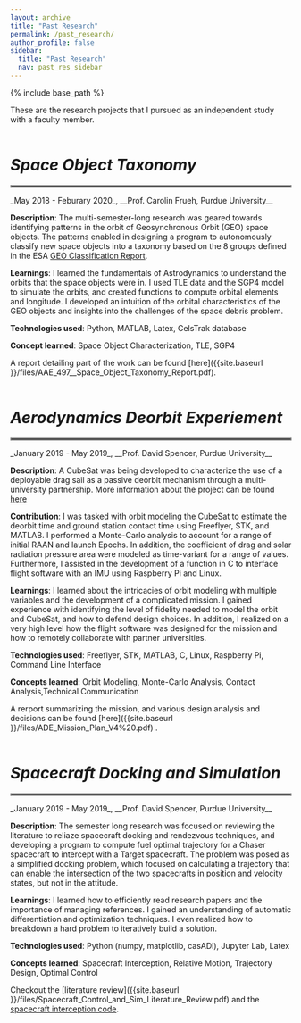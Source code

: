 ```yaml
---
layout: archive
title: "Past Research"
permalink: /past_research/
author_profile: false
sidebar:
  title: "Past Research"
  nav: past_res_sidebar
---
```


{% include base_path %}

These are the research projects that I pursued as an independent study with a faculty member. 
<br>
<br>

# _Space Object Taxonomy_
<hr style="border:2px solid grey">
_May 2018 - Feburary 2020_, __Prof. Carolin Frueh, Purdue University__

**Description**: The multi-semester-long research was geared towards identifying patterns in the orbit of Geosynchronous Orbit (GEO) space objects. The patterns enabled in designing a program to autonomously classify new space objects into a taxonomy based on the 8 groups defined in the ESA [GEO Classification Report](http://www.astronomer.ru/data/0128/ESA_GEO_Classification_Report_issue_19.pdf).

**Learnings**: I learned the fundamentals of Astrodynamics to understand the orbits that the space objects were in. I used TLE data and the SGP4 model to simulate the orbits, and created functions to compute orbital elements and longitude. I developed an intuition of the orbital characteristics of the GEO objects and insights into the challenges of the space debris problem.

**Technologies used**: Python, MATLAB, Latex, CelsTrak database

**Concept learned**: Space Object Characterization, TLE, SGP4 

A report detailing part of the work can be found [here]({{site.baseurl }}/files/AAE_497__Space_Object_Taxonomy_Report.pdf). 
<br>
<br>

# _Aerodynamics Deorbit Experiement_
<hr style="border:2px solid grey">
_January 2019 - May 2019_, __Prof. David Spencer, Purdue University__


**Description**: A CubeSat was being developed to characterize the use of a deployable drag sail as a passive deorbit mechanism through a multi-university partnership. More information about the project can be found [here](https://engineering.purdue.edu/CubeSat/missions/ade)

**Contribution**: I was tasked with orbit modeling the CubeSat to estimate the deorbit time and ground station contact time using Freeflyer, STK, and MATLAB. I performed a Monte-Carlo analysis to account for a range of initial RAAN and launch Epochs. In addition, the coefficient of drag and solar radiation pressure area were modeled as time-variant for a range of values. Furthermore, I assisted in the development of a function in C to interface flight software with an IMU using Raspberry Pi and Linux. 

**Learnings**: I learned about the intricacies of orbit modeling with multiple variables and the development of a complicated mission. I gained experience with identifying the level of fidelity needed to model the orbit and CubeSat, and how to defend design choices. In addition, I realized on a very high level how the flight software was designed for the mission and how to remotely collaborate with partner universities. 

**Technologies used**: Freeflyer, STK, MATLAB, C, Linux, Raspberry Pi, Command Line Interface

**Concepts learned**: Orbit Modeling, Monte-Carlo Analysis, Contact Analysis,Technical Communication

A rerport summarizing the mission, and various design analysis and decisions can be found [here]({{site.baseurl }}/files/ADE_Mission_Plan_V4%20.pdf) . 
<br>
<br>

# _Spacecraft Docking and Simulation_
<hr style="border:2px solid grey">
_January 2019 - May 2019_, __Prof. David Spencer, Purdue University__

**Description**: The semester long research was focused on reviewing the literature to reliaze spacecraft docking and rendezvous techniques, and developing a program to compute fuel optimal trajectory for a Chaser spacecraft to intercept with a Target spacecraft. The problem was posed as a simplified docking problem, which focused on calculating a trajectory that can enable the intersection of the two spacecrafts in position and velocity states, but not in the attitude. 

**Learnings**: I learned how to efficiently read research papers  and the importance of managing references. I gained an understanding of automatic differentiation and optimization techniques. I even realized how to breakdown a hard problem to iteratively build a solution. 

**Technologies used**: Python (numpy, matplotlib, casADi), Jupyter Lab, Latex

**Concepts learned**: Spacecraft Interception, Relative Motion, Trajectory Design, Optimal Control

Checkout the [literature review]({{site.baseurl }}/files/Spacecraft_Control_and_Sim_Literature_Review.pdf) and the [spacecraft interception code](https://github.com/DhruvJ22/ADCS_course_project/blob/main/misc/spacecraft_interception.ipynb). 
